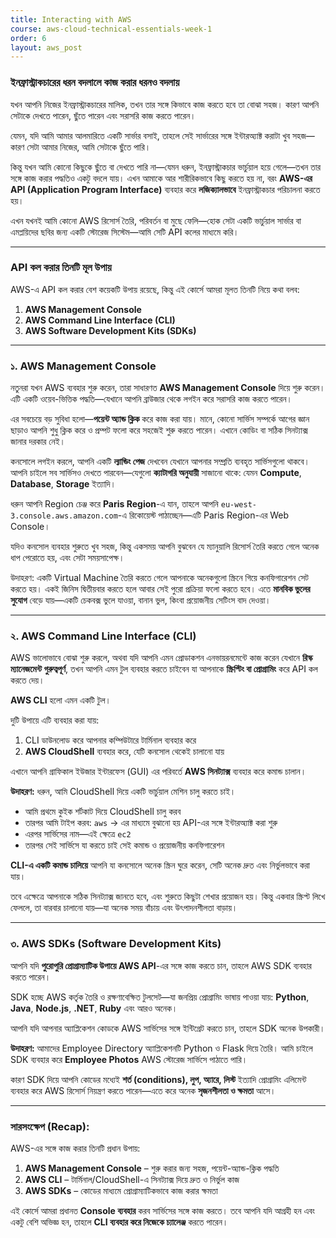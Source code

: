 ```yaml
---
title: Interacting with AWS
course: aws-cloud-technical-essentials-week-1
order: 6
layout: aws_post
---
```



### ইনফ্রাস্ট্রাকচারের ধরন বদলালে কাজ করার ধরনও বদলায়

যখন আপনি নিজের ইনফ্রাস্ট্রাকচারের মালিক, তখন তার সঙ্গে কিভাবে কাজ করতে হবে তা বোঝা সহজ। কারণ আপনি সেটাকে দেখতে পারেন, ছুঁতে পারেন এবং সরাসরি কাজ করতে পারেন।

যেমন, যদি আমি আমার আলমারিতে একটি সার্ভার বসাই, তাহলে সেই সার্ভারের সঙ্গে ইন্টারঅ্যাক্ট করাটা খুব সহজ—কারণ সেটা আমার নিজের, আমি সেটাকে ছুঁতে পারি।

কিন্তু যখন আমি কোনো কিছুকে ছুঁতে বা দেখতে পারি না—যেমন ধরুন, ইনফ্রাস্ট্রাকচার ভার্চুয়াল হয়ে গেলে—তখন তার সঙ্গে কাজ করার পদ্ধতিও একটু বদলে যায়।
এখন আমাকে আর শারীরিকভাবে কিছু করতে হয় না, বরং **AWS-এর API (Application Program Interface)** ব্যবহার করে **লজিক্যালভাবে** ইনফ্রাস্ট্রাকচার পরিচালনা করতে হয়।

এখন যখনই আমি কোনো AWS রিসোর্স তৈরি, পরিবর্তন বা মুছে ফেলি—হোক সেটা একটি ভার্চুয়াল সার্ভার বা এমপ্লয়িদের ছবির জন্য একটি স্টোরেজ সিস্টেম—আমি সেটি API কলের মাধ্যমে করি।

---

### **API কল করার তিনটি মূল উপায়**

AWS-এ API কল করার বেশ কয়েকটি উপায় রয়েছে, কিন্তু এই কোর্সে আমরা মূলত তিনটি নিয়ে কথা বলব:

1. **AWS Management Console**
2. **AWS Command Line Interface (CLI)**
3. **AWS Software Development Kits (SDKs)**

---

### **১. AWS Management Console**

নতুনরা যখন AWS ব্যবহার শুরু করেন, তারা সাধারণত **AWS Management Console** দিয়ে শুরু করেন।
এটি একটি ওয়েব-ভিত্তিক পদ্ধতি—যেখানে আপনি ব্রাউজার থেকে লগইন করে সরাসরি কাজ করতে পারেন।

এর সবচেয়ে বড় সুবিধা হলো—**পয়েন্ট অ্যান্ড ক্লিক** করে কাজ করা যায়।
মানে, কোনো সার্ভিস সম্পর্কে আগের জ্ঞান ছাড়াও আপনি শুধু ক্লিক করে ও প্রম্পট ফলো করে সহজেই শুরু করতে পারেন।
এখানে কোডিং বা সঠিক সিনট্যাক্স জানার দরকার নেই।

কনসোলে লগইন করলে, আপনি একটি **ল্যান্ডিং পেজ** দেখবেন যেখানে আপনার সম্প্রতি ব্যবহৃত সার্ভিসগুলো থাকবে।
আপনি চাইলে সব সার্ভিসও দেখতে পারবেন—যেগুলো **ক্যাটাগরি অনুযায়ী** সাজানো থাকে: যেমন **Compute**, **Database**, **Storage** ইত্যাদি।

ধরুন আপনি Region চেঞ্জ করে **Paris Region**-এ যান, তাহলে আপনি `eu-west-3.console.aws.amazon.com`-এ রিকোয়েস্ট পাঠাচ্ছেন—এটি Paris Region-এর Web Console।

যদিও কনসোল ব্যবহার শুরুতে খুব সহজ, কিন্তু একসময় আপনি বুঝবেন যে ম্যানুয়ালি রিসোর্স তৈরি করতে গেলে অনেক ধাপ পেরোতে হয়, এবং সেটা সময়সাপেক্ষ।

উদাহরণ: একটি Virtual Machine তৈরি করতে গেলে আপনাকে অনেকগুলো স্ক্রিনে গিয়ে কনফিগারেশন সেট করতে হয়।
একই জিনিস দ্বিতীয়বার করতে হলে আবার সেই পুরো প্রক্রিয়া ফলো করতে হবে। এতে **মানবিক ভুলের সুযোগ** বেড়ে যায়—একটি চেকবক্স ভুলে যাওয়া, বানান ভুল, কিংবা প্রয়োজনীয় সেটিংস বাদ দেওয়া।

---

### **২. AWS Command Line Interface (CLI)**

AWS ভালোভাবে বোঝা শুরু করলে, অথবা যদি আপনি এমন প্রোডাকশন এনভায়রনমেন্টে কাজ করেন যেখানে **রিস্ক ম্যানেজমেন্ট গুরুত্বপূর্ণ**, তখন আপনি এমন টুল ব্যবহার করতে চাইবেন যা আপনাকে **স্ক্রিপ্টিং বা প্রোগ্রামিং** করে API কল করতে দেয়।

**AWS CLI** হলো এমন একটি টুল।

দুটি উপায়ে এটি ব্যবহার করা যায়:

1. CLI ডাউনলোড করে আপনার কম্পিউটারে টার্মিনাল ব্যবহার করে
2. **AWS CloudShell** ব্যবহার করে, যেটি কনসোল থেকেই চালানো যায়

এখানে আপনি গ্রাফিকাল ইউজার ইন্টারফেস (GUI) এর পরিবর্তে **AWS সিনট্যাক্স** ব্যবহার করে কমান্ড চালান।

**উদাহরণ:** ধরুন, আমি CloudShell দিয়ে একটি ভার্চুয়াল মেশিন চালু করতে চাই।

* আমি প্রথমে কুইক শর্টকাট দিয়ে CloudShell চালু করব
* তারপর আমি টাইপ করব: `aws` → এর মাধ্যমে বুঝানো হয় API-এর সঙ্গে ইন্টারঅ্যাক্ট করা শুরু
* এরপর সার্ভিসের নাম—এই ক্ষেত্রে `ec2`
* তারপর সেই সার্ভিসে যা করতে চাই সেই কমান্ড ও প্রয়োজনীয় কনফিগারেশন

**CLI-এ একটি কমান্ড চালিয়ে** আপনি যা কনসোলে অনেক স্ক্রিন ঘুরে করেন, সেটি অনেক দ্রুত এবং নির্ভুলভাবে করা যায়।

তবে এক্ষেত্রে আপনাকে সঠিক সিনট্যাক্স জানতে হবে, এবং শুরুতে কিছুটা শেখার প্রয়োজন হয়। কিন্তু একবার স্ক্রিপ্ট লিখে ফেললে, তা বারবার চালানো যায়—যা অনেক সময় বাঁচায় এবং উৎপাদনশীলতা বাড়ায়।

---

### **৩. AWS SDKs (Software Development Kits)**

আপনি যদি **পুরোপুরি প্রোগ্রাম্যাটিক উপায়ে AWS API**-এর সঙ্গে কাজ করতে চান, তাহলে AWS SDK ব্যবহার করতে পারেন।

SDK হচ্ছে AWS কর্তৃক তৈরি ও রক্ষণাবেক্ষিত টুলসেট—যা জনপ্রিয় প্রোগ্রামিং ভাষায় পাওয়া যায়:
**Python**, **Java**, **Node.js**, **.NET**, **Ruby** এবং আরও অনেক।

আপনি যদি আপনার অ্যাপ্লিকেশন কোডকে AWS সার্ভিসের সঙ্গে ইন্টিগ্রেট করতে চান, তাহলে SDK অনেক উপকারী।

**উদাহরণ:**
আমাদের Employee Directory অ্যাপ্লিকেশনটি Python ও Flask দিয়ে তৈরি।
আমি চাইলে SDK ব্যবহার করে **Employee Photos** AWS স্টোরেজ সার্ভিসে পাঠাতে পারি।

কারণ SDK দিয়ে আপনি কোডের মধ্যেই **শর্ত (conditions), লুপ, অ্যারে, লিস্ট** ইত্যাদি প্রোগ্রামিং এলিমেন্ট ব্যবহার করে AWS রিসোর্স নিয়ন্ত্রণ করতে পারেন—এতে করে অনেক **সৃজনশীলতা ও ক্ষমতা** আসে।

---

### **সারসংক্ষেপ (Recap):**

AWS-এর সঙ্গে কাজ করার তিনটি প্রধান উপায়:

1. **AWS Management Console** – শুরু করার জন্য সহজ, পয়েন্ট-অ্যান্ড-ক্লিক পদ্ধতি
2. **AWS CLI** – টার্মিনাল/CloudShell-এ সিনট্যাক্স দিয়ে দ্রুত ও নির্ভুল কাজ
3. **AWS SDKs** – কোডের মাধ্যমে প্রোগ্রাম্যাটিকভাবে কাজ করার ক্ষমতা

এই কোর্সে আমরা প্রধানত **Console ব্যবহার** করব সার্ভিসের সঙ্গে কাজ করতে। তবে আপনি যদি আগ্রহী হন এবং একটু বেশি অভিজ্ঞ হন, তাহলে **CLI ব্যবহার করে নিজেকে চ্যালেঞ্জ** করতে পারেন।
